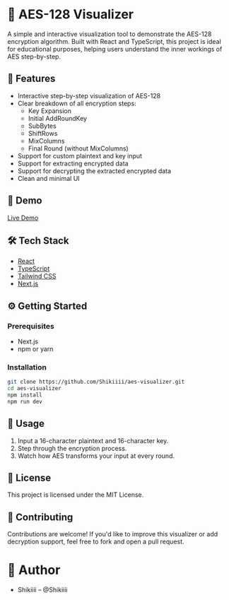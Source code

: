 # 🔐 AES-128 Visualizer

A simple and interactive visualization tool to demonstrate the AES-128 encryption algorithm. Built with React and TypeScript, this project is ideal for educational purposes, helping users understand the inner workings of AES step-by-step.

## 🧠 Features

- Interactive step-by-step visualization of AES-128
- Clear breakdown of all encryption steps:
  - Key Expansion
  - Initial AddRoundKey
  - SubBytes
  - ShiftRows
  - MixColumns
  - Final Round (without MixColumns)
- Support for custom plaintext and key input
- Support for extracting encrypted data
- Support for decrypting the extracted encrypted data
- Clean and minimal UI

## 🚀 Demo

[Live Demo](#)

## 🛠️ Tech Stack

- [React](https://reactjs.org/)
- [TypeScript](https://www.typescriptlang.org/)
- [Tailwind CSS](https://tailwindcss.com/)
- [Next.js](https://nextjs.org/)

## ⚙️ Getting Started

### Prerequisites

- Next.js
- npm or yarn

### Installation

```bash
git clone https://github.com/Shikiiii/aes-visualizer.git
cd aes-visualizer
npm install
npm run dev
```

## 🧪 Usage

1. Input a 16-character plaintext and 16-character key.
2. Step through the encryption process.
3. Watch how AES transforms your input at every round.

## 🧾 License

This project is licensed under the MIT License.

## 🤝 Contributing

Contributions are welcome! If you'd like to improve this visualizer or add decryption support, feel free to fork and open a pull request.

# 👤 Author

- Shikiiii – @Shikiiii
